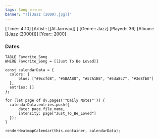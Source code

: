```yaml
---
tags: Song ⭐⭐⭐⭐⭐ 
banner: "![[Jazz (2000).jpg]]"
---
```

[Time:: 4:10]
[Artist:: [[Al Jarreau]] ]
[Genre:: Jazz]
[Played:: 36]
[Album:: [[Jazz (2000)]]]
[Year:: 2000]
### Dates
````dataview
TABLE Favorite_Song
WHERE Favorite_Song = [[Just To Be Loved]]
````

  ```dataviewjs
const calendarData = { 
	colors: { 
		blue: ["#9ccfd8", "#5BAAB8", "#57A1BB", "#5da8c7", "#3e8fb0"] 
	}, 
	entries: [] 
}; 

for (let page of dv.pages('"Daily Notes"')) { 
	calendarData.entries.push({ 
		date: page.file.name, 
		intensity: page["Just_To_Be_Loved"]
	}); 
} 

renderHeatmapCalendar(this.container, calendarData);
```
